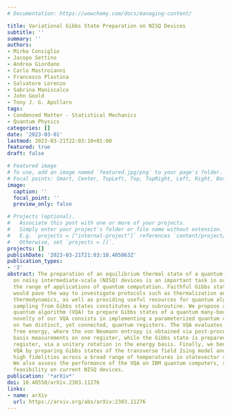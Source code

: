 ```yaml
---
# Documentation: https://wowchemy.com/docs/managing-content/

title: Variational Gibbs State Preparation on NISQ Devices
subtitle: ''
summary: ''
authors:
- Mirko Consiglio
- Jacopo Settino
- Andrea Giordano
- Carlo Mastroianni
- Francesco Plastina
- Salvatore Lorenzo
- Sabrina Maniscalco
- John Goold
- Tony J. G. Apollaro
tags:
- Condensed Matter - Statistical Mechanics
- Quantum Physics
categories: []
date: '2023-03-01'
lastmod: 2023-03-21T22:03:10+01:00
featured: true
draft: false

# Featured image
# To use, add an image named `featured.jpg/png` to your page's folder.
# Focal points: Smart, Center, TopLeft, Top, TopRight, Left, Right, BottomLeft, Bottom, BottomRight.
image:
  caption: ''
  focal_point: ''
  preview_only: false

# Projects (optional).
#   Associate this post with one or more of your projects.
#   Simply enter your project's folder or file name without extension.
#   E.g. `projects = ["internal-project"]` references `content/project/deep-learning/index.md`.
#   Otherwise, set `projects = []`.
projects: []
publishDate: '2023-03-21T21:03:10.405863Z'
publication_types:
- '3'
abstract: The preparation of an equilibrium thermal state of a quantum many-body system
  on noisy intermediate-scale (NISQ) devices is an important task in order to extend
  the range of applications of quantum computation. Faithful Gibbs state preparation
  would pave the way to investigate protocols such as thermalization and out-of-equilibrium
  thermodynamics, as well as providing useful resources for quantum algorithms, where
  sampling from Gibbs states constitutes a key subroutine. We propose a variational
  quantum algorithm (VQA) to prepare Gibbs states of a quantum many-body system. The
  novelty of our VQA consists in implementing a parameterized quantum circuit acting
  on two distinct, yet connected, quantum registers. The VQA evaluates the Helmholtz
  free energy, where the von Neumann entropy is obtained via post-processing of computational
  basis measurements on one register, while the Gibbs state is prepared on the other
  register, via a unitary rotation in the energy basis. Finally, we benchmark our
  VQA by preparing Gibbs states of the transverse field Ising model and achieve remarkably
  high fidelities across a broad range of temperatures in statevector simulations.
  We also assess the performance of the VQA on IBM quantum computers, showcasing its
  feasibility on current NISQ devices.
publication: '*arXiv*'
doi: 10.48550/arXiv.2303.11276
links:
- name: arXiv
  url: https://arxiv.org/abs/arXiv:2303.11276
---
```

